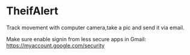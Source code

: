 # TheifAlert
Track movement with computer camera,take a pic and send it  via  email.

Make sure enable signin from less secure apps in Gmail:
https://myaccount.google.com/security

